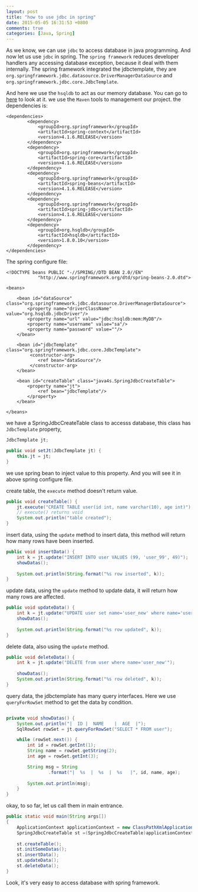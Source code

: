 ```yaml
---
layout: post
title: "how to use jdbc in spring"
date: 2015-05-05 16:31:53 +0800
comments: true
categories: [Java, Spring]
---
```


As we know, we can use `jdbc` to access database in java programming. And now let us use `jdbc` in spring. The `spring framework` reduces developer handlers any accessing database exception, because it deal with them internally. The spring framework integrated the jdbctemplate, they are `org.springframework.jdbc.datasource.DriverManagerDataSource` and `org.springframework.jdbc.core.JdbcTemplate`.   

And here we use the `hsqldb` to act as our memory database. You can go to [here](http://hsqldb.org/) to look at it. we use the `Maven` tools to management our project. the dependencies is:    

<!-- more -->
``` 
<dependencies>
		<dependency>
			<groupId>org.springframework</groupId>
			<artifactId>spring-context</artifactId>
			<version>4.1.6.RELEASE</version>
		</dependency>
		<dependency>
			<groupId>org.springframework</groupId>
			<artifactId>spring-core</artifactId>
			<version>4.1.6.RELEASE</version>
		</dependency>
		<dependency>
			<groupId>org.springframework</groupId>
			<artifactId>spring-beans</artifactId>
			<version>4.1.6.RELEASE</version>
		</dependency>
		<dependency>
			<groupId>org.springframework</groupId>
			<artifactId>spring-jdbc</artifactId>
			<version>4.1.6.RELEASE</version>
		</dependency>
		<dependency>
			<groupId>org.hsqldb</groupId>
			<artifactId>hsqldb</artifactId>
			<version>1.8.0.10</version>
		</dependency>
</dependencies>
```
The spring configure file:    
 
```
<!DOCTYPE beans PUBLIC "-//SPRING//DTD BEAN 2.0//EN"
			"http://www.springframework.org/dtd/spring-beans-2.0.dtd">
			
<beans>

 	<bean id="dataSource" class="org.springframework.jdbc.datasource.DriverManagerDataSource">
	    <property name="driverClassName" value="org.hsqldb.jdbcDriver"/>
	    <property name="url" value="jdbc:hsqldb:mem:MyDB"/>
	    <property name="username" value="sa"/>
	    <property name="password" value=""/>
 	</bean>
 	
 	<bean id="jdbcTemplate" class="org.springframework.jdbc.core.JdbcTemplate">
		 <constructor-arg>
		   	<ref bean="dataSource"/>
		 </constructor-arg>    
 	</bean>
 	
    <bean id="createTable" class="java4s.SpringJdbcCreateTable">
   		<property name="jt">
      		<ref bean="jdbcTemplate"/>
   		</property>
 	</bean>
 
</beans>  
```  

we have a SpringJdbcCreateTable class to accesss database, this class has `JdbcTemplate` property,    
    
``` java
JdbcTemplate jt;

public void setJt(JdbcTemplate jt) {
	this.jt = jt;
}
```
we use spring bean to inject value to this property. And you will see it in above spring configure file.

create table, the `execute` method doesn't return value.      

``` java 
public void createTable() {
	jt.execute("CREATE TABLE user(id int, name varchar(10), age int)");
	// execute() returns void
	System.out.println("table created");
}
```

insert data, using the `update` method to insert data, this method will return how many rows have been inserted. 

``` java
public void insertData() {
	int k = jt.update("INSERT INTO user VALUES (99, 'user_99', 49)");
	showDatas();
		
	System.out.println(String.format("%s row inserted", k));
}
```
update data, using the `update` method to update data, it will return how many rows are affected.

``` java
public void updateData() {
	int k = jt.update("UPDATE user set name='user_new' where name='user_99'");
	showDatas();
		
	System.out.println(String.format("%s row updated", k));
}
```

delete data, also using the `update` method.

``` java
public void deleteData() {
	int k = jt.update("DELETE from user where name='user_new'");
		
	showDatas();
	System.out.println(String.format("%s row deleted", k));
}
```

query data, the jdbctemplate has many query interfaces. Here we use `queryForRowSet` method to get the data by condition.

``` java

private void showDatas() {
	System.out.println("|  ID |  NAME    |  AGE  |");
	SqlRowSet rowSet = jt.queryForRowSet("SELECT * FROM user");

	while (rowSet.next()) {
		int id = rowSet.getInt(1);
		String name = rowSet.getString(2);
		int age = rowSet.getInt(3);

		String msg = String
				.format("|  %s  |  %s  |  %s   |", id, name, age);
			
		System.out.println(msg);
	}		
}
```
okay, to so far, let us call them in main entrance.

``` java
public static void main(String args[])
{
	ApplicationContext applicationContext = new ClassPathXmlApplicationContext("spconfig.xml");
	SpringJdbcCreateTable st =(SpringJdbcCreateTable)applicationContext.getBean("createTable");
		
	st.createTable();
	st.initSomeDatas();
	st.insertData();
	st.updateData();
	st.deleteData();
}
```

Look, it's very easy to access database with spring framework.